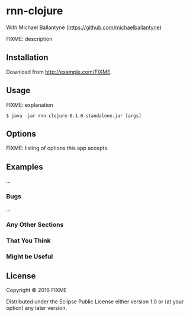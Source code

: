 # rnn-clojure

With Michael Ballantyne (https://github.com/michaelballantyne)


FIXME: description

## Installation

Download from http://example.com/FIXME.

## Usage

FIXME: explanation

    $ java -jar rnn-clojure-0.1.0-standalone.jar [args]

## Options

FIXME: listing of options this app accepts.

## Examples

...

### Bugs

...

### Any Other Sections
### That You Think
### Might be Useful

## License

Copyright © 2016 FIXME

Distributed under the Eclipse Public License either version 1.0 or (at
your option) any later version.
